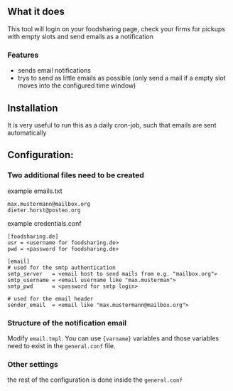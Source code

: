 ## What it does
This tool will login on your foodsharing page, check your firms for pickups with empty slots and send emails as a notification
### Features
- sends email notifications
- trys to send as little emails as possible (only send a mail if a empty slot moves into the configured time window)

## Installation
It is very useful to run this as a daily cron-job, such that emails are sent automatically

## Configuration:
### Two additional files need to be created
example emails.txt

    max.mustermann@mailbox.org
    dieter.horst@posteo.org

example credentials.conf

    [foodsharing.de]
    usr = <username for foodsharing.de>
    pwd = <password for foodsharing.de>

    [email]
    # used for the smtp authentication
    smtp_server   = <email host to send mails from e.g. "mailbox.org">
    smtp_username = <email username like "max.musterman">
    smtp_pwd      = <password for smtp login>

    # used for the email header
    sender_email  = <email like "max.mustermann@mailbox.org">

### Structure of the notification email
Modify `email.tmpl`. You can use `{varname}` variables and those variables need to exist in the `general.conf` file.

### Other settings
the rest of the configuration is done inside the `general.conf`
